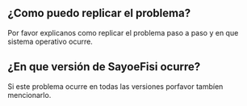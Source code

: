 ## ¿Como puedo replicar el problema?
Por favor explicanos como replicar el problema paso a paso y en que sistema operativo ocurre.

## ¿En que versión de SayoeFisi ocurre?
Si este problema ocurre en todas las versiones porfavor tambíen mencionarlo.
